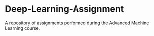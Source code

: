 # Deep-Learning-Assignment
A repository of assignments performed during the Advanced Machine Learning course. 
